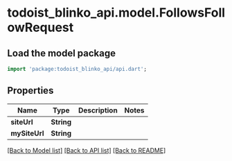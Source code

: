 # todoist_blinko_api.model.FollowsFollowRequest

## Load the model package
```dart
import 'package:todoist_blinko_api/api.dart';
```

## Properties
Name | Type | Description | Notes
------------ | ------------- | ------------- | -------------
**siteUrl** | **String** |  | 
**mySiteUrl** | **String** |  | 

[[Back to Model list]](../README.md#documentation-for-models) [[Back to API list]](../README.md#documentation-for-api-endpoints) [[Back to README]](../README.md)



